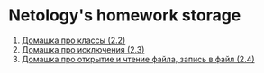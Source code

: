 # Netology's homework storage
1. [Домашка про классы (2.2)](https://github.com/guillotine666/netology_homeworks/tree/master/2_2_classes)
1. [Домашка про исключения (2.3)](https://github.com/guillotine666/netology_homeworks/tree/master/2_3_exceptions)
1. [Домашка про открытие и чтение файла, запись в файл (2.4)](https://github.com/guillotine666/netology_homeworks/tree/master/2_4_files)
